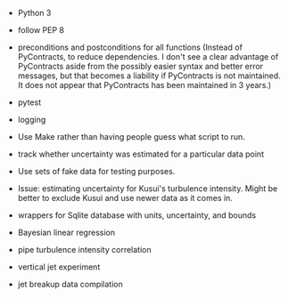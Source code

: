 - Python 3
- follow PEP 8
- preconditions and postconditions for all functions (Instead of PyContracts, to reduce dependencies. I don't see a clear advantage of PyContracts aside from the possibly easier syntax and better error messages, but that becomes a liability if PyContracts is not maintained. It does not appear that PyContracts has been maintained in 3 years.)
- pytest
- logging
- Use Make rather than having people guess what script to run.
- track whether uncertainty was estimated for a particular data point
- Use sets of fake data for testing purposes.

- Issue: estimating uncertainty for Kusui's turbulence intensity. Might be better to exclude Kusui and use newer data as it comes in.

- wrappers for Sqlite database with units, uncertainty, and bounds
- Bayesian linear regression
- pipe turbulence intensity correlation
- vertical jet experiment
- jet breakup data compilation
